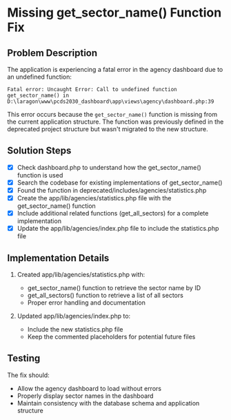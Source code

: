 # Missing get_sector_name() Function Fix

## Problem Description
The application is experiencing a fatal error in the agency dashboard due to an undefined function:
```
Fatal error: Uncaught Error: Call to undefined function get_sector_name() in D:\laragon\www\pcds2030_dashboard\app\views\agency\dashboard.php:39
```

This error occurs because the `get_sector_name()` function is missing from the current application structure. The function was previously defined in the deprecated project structure but wasn't migrated to the new structure.

## Solution Steps

- [x] Check dashboard.php to understand how the get_sector_name() function is used
- [x] Search the codebase for existing implementations of get_sector_name()
- [x] Found the function in deprecated/includes/agencies/statistics.php 
- [x] Create the app/lib/agencies/statistics.php file with the get_sector_name() function
- [x] Include additional related functions (get_all_sectors) for a complete implementation
- [x] Update the app/lib/agencies/index.php file to include the statistics.php file

## Implementation Details

1. Created app/lib/agencies/statistics.php with:
   - get_sector_name() function to retrieve the sector name by ID
   - get_all_sectors() function to retrieve a list of all sectors
   - Proper error handling and documentation

2. Updated app/lib/agencies/index.php to:
   - Include the new statistics.php file
   - Keep the commented placeholders for potential future files

## Testing

The fix should:
- Allow the agency dashboard to load without errors
- Properly display sector names in the dashboard
- Maintain consistency with the database schema and application structure
